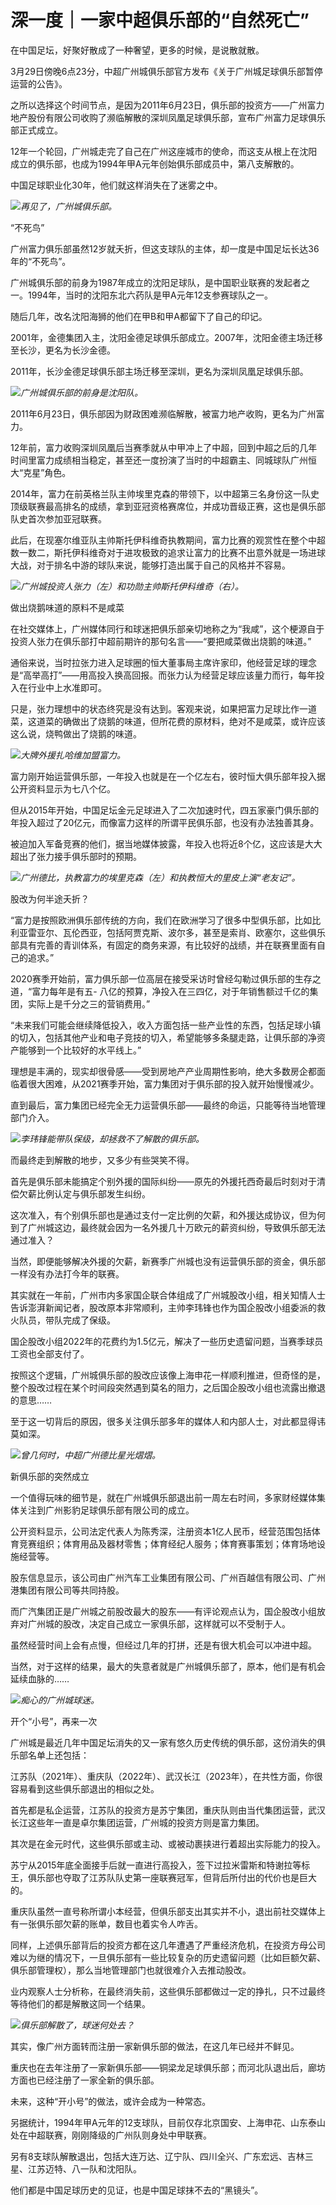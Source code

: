 # 深一度｜一家中超俱乐部的“自然死亡”

在中国足坛，好聚好散成了一种奢望，更多的时候，是说散就散。

3月29日傍晚6点23分，中超广州城俱乐部官方发布《关于广州城足球俱乐部暂停运营的公告》。

之所以选择这个时间节点，是因为2011年6月23日，俱乐部的投资方——广州富力地产股份有限公司收购了濒临解散的深圳凤凰足球俱乐部，宣布广州富力足球俱乐部正式成立。

12年一个轮回，广州城走完了自己在广州这座城市的使命，而这支从根上在沈阳成立的俱乐部，也成为1994年甲A元年创始俱乐部成员中，第八支解散的。

中国足球职业化30年，他们就这样消失在了迷雾之中。

![](https://inews.gtimg.com/om_bt/OtlxGf48PPvhz2A53BWePKOj1jNiWL4jmUYwTKSdasUJUAA/1000)_再见了，广州城俱乐部。_

“不死鸟”

广州富力俱乐部虽然12岁就夭折，但这支球队的主体，却一度是中国足坛长达36年的“不死鸟”。

广州城俱乐部的前身为1987年成立的沈阳足球队，是中国职业联赛的发起者之一。1994年，当时的沈阳东北六药队是甲A元年12支参赛球队之一。

随后几年，改名沈阳海狮的他们在甲B和甲A都留下了自己的印记。

2001年，金德集团入主，沈阳金德足球俱乐部成立。2007年，沈阳金德主场迁移至长沙，更名为长沙金德。

2011年，长沙金德足球俱乐部主场迁移至深圳，更名为深圳凤凰足球俱乐部。

![](https://inews.gtimg.com/om_bt/O_McSMlE6yAYEemH4JrOiCkxYuoY_rYnsUtPE4MFjesHIAA/1000)_广州城俱乐部的前身是沈阳队。_

2011年6月23日，俱乐部因为财政困难濒临解散，被富力地产收购，更名为广州富力。

12年前，富力收购深圳凤凰后当赛季就从中甲冲上了中超，回到中超之后的几年时间里富力成绩相当稳定，甚至还一度扮演了当时的中超霸主、同城球队广州恒大“克星”角色。

2014年，富力在前英格兰队主帅埃里克森的带领下，以中超第三名身份这一队史顶级联赛最高排名的成绩，拿到亚冠资格赛席位，并成功晋级正赛，这也是俱乐部队史首次参加亚冠联赛。

此后，在现塞尔维亚队主帅斯托伊科维奇执教期间，富力比赛的观赏性在整个中超数一数二，斯托伊科维奇对于进攻极致的追求让富力的比赛不出意外就是一场进球大战，对于排名中游的球队来说，能够打造出属于自己的风格并不容易。

![](https://inews.gtimg.com/om_bt/OVP-vYeypXu6baZgwyFBTFEd1RmygaSD1TREREp8T8saIAA/1000)_广州城投资人张力（左）和功勋主帅斯托伊科维奇（右）。_

做出烧鹅味道的原料不是咸菜

在社交媒体上，广州媒体同行和球迷把俱乐部亲切地称之为“我咸”，这个梗源自于投资人张力在俱乐部打中超前期许的那句名言——“要把咸菜做出烧鹅的味道。”

通俗来说，当时拉张力进入足球圈的恒大董事局主席许家印，他经营足球的理念是“高举高打”——用高投入换高回报。而张力认为经营足球应该量力而行，每年投入在行业中上水准即可。

只是，张力理想中的状态终究是没有达到。客观来说，如果把富力足球比作一道菜，这道菜的确做出了烧鹅的味道，但所花费的原材料，绝对不是咸菜，或许应该这么说，烧鸭做出了烧鹅的味道。

![](https://inews.gtimg.com/om_bt/Ofdv6ZLqlJJWj4xkMmcxwcDJlJfCDikex0bFJwZDxEUAAAA/1000)_大牌外援扎哈维加盟富力。_

富力刚开始运营俱乐部，一年投入也就是在一个亿左右，彼时恒大俱乐部年投入据公开资料显示为七八个亿。

但从2015年开始，中国足坛金元足球进入了二次加速时代，四五家豪门俱乐部的年投入超过了20亿元，而像富力这样的所谓平民俱乐部，也没有办法独善其身。

被迫加入军备竞赛的他们，据当地媒体披露，年投入也将近8个亿，这应该是大大超出了张力接手俱乐部时的预期。

![](https://inews.gtimg.com/om_bt/Oo-DHUHStITxJidCVcwBhvZlwYIOnQqBSUyuvM6mKkdUQAA/1000)_广州德比，执教富力的埃里克森（左）和执教恒大的里皮上演“老友记”。_

股改为何半途夭折？

“富力是按照欧洲俱乐部传统的方向，我们在欧洲学习了很多中型俱乐部，比如比利亚雷亚尔、瓦伦西亚，包括阿贾克斯、波尔多，甚至是索肖、欧塞尔，这些俱乐部具有完善的青训体系，有固定的商务来源，有比较好的战绩，并在联赛里面有自己的追求。”

2020赛季开始前，富力俱乐部一位高层在接受采访时曾经勾勒过俱乐部的生存之道，“富力每年是有五-
八亿的预算，净投入在三四亿，对于年销售额过千亿的集团，实际上是千分之三的营销费用。”

“未来我们可能会继续降低投入，收入方面包括一些产业性的东西，包括足球小镇的切入，包括其他产业和电子竞技的切入，希望能够多条腿走路，让俱乐部的净资产能够到一个比较好的水平线上。”

理想是丰满的，现实却很骨感——受到房地产产业周期性影响，绝大多数房企都面临着很大困难，从2021赛季开始，富力集团对于俱乐部的投入就开始慢慢减少。

直到最后，富力集团已经完全无力运营俱乐部——最终的命运，只能等待当地管理部门介入。

![](https://inews.gtimg.com/om_bt/O8QCYjMvRK919Jw1oCtSmqRh8j5m9lFeCr4aO551Lp8lMAA/1000)_李玮锋能带队保级，却拯救不了解散的俱乐部。_

而最终走到解散的地步，又多少有些哭笑不得。

首先是俱乐部未能搞定个别外援的国际纠纷——原先的外援托西奇最后时刻对于清偿欠薪比例认定与俱乐部发生纠纷。

这次准入，有个别俱乐部也是通过支付一定比例的欠薪，和外援达成协议，但为何到了广州城这边，最终就会因为一名外援几十万欧元的薪资纠纷，导致俱乐部无法通过准入？

当然，即便能够解决外援的欠薪，新赛季广州城也没有运营俱乐部的资金，俱乐部一样没有办法打今年的联赛。

其实就在一年前，广州市内多家国企联合体组成了广州城股改小组，相关知情人士告诉澎湃新闻记者，股改原本非常顺利，主帅李玮锋也作为国企股改小组委派的救火队员，带队完成了保级。

国企股改小组2022年的花费约为1.5亿元，解决了一些历史遗留问题，当赛季球员工资也全部支付了。

按照这个逻辑，广州城俱乐部的股改应该像上海申花一样顺利推进，但奇怪的是，整个股改过程在某个时间段突然遇到莫名的阻力，之后国企股改小组也流露出撤退的意思……

至于这一切背后的原因，很多关注俱乐部多年的媒体人和内部人士，对此都显得讳莫如深。

![](https://inews.gtimg.com/om_bt/OQKHkykQ2DIhEP1VMZDOFqElAAdESGGOftBdzTEOYHqeIAA/1000)_曾几何时，中超广州德比星光熠熠。_

新俱乐部的突然成立

一个值得玩味的细节是，就在广州城俱乐部退出前一周左右时间，多家财经媒体集体关注到广州影豹足球俱乐部有限公司的成立。

公开资料显示，公司法定代表人为陈秀深，注册资本1亿人民币，经营范围包括体育竞赛组织；体育用品及器材零售；体育经纪人服务；体育赛事策划；体育场地设施经营等。

股东信息显示，该公司由广州汽车工业集团有限公司、广州百越信有限公司、广州港集团有限公司等共同持股。

而广汽集团正是广州城之前股改最大的股东——有评论观点认为，国企股改小组放弃对广州城的股改，决定自己成立一家俱乐部，这样就可以不受制于人。

虽然经营时间上会有点慢，但经过几年的打拼，还是有很大机会可以冲进中超。

当然，对于这样的结果，最大的失意者就是广州城俱乐部了，原本，他们是有机会延续血脉的……

![](https://inews.gtimg.com/om_bt/OQK1EPmOTq4TdHh43qOI_TbmgZagQwrMtMCGUQcQy0EzAAA/1000)_痴心的广州城球迷。_

开个“小号”，再来一次

广州城是最近几年中国足坛消失的又一家有悠久历史传统的俱乐部，这份消失的俱乐部名单上还包括：

江苏队（2021年）、重庆队（2022年）、武汉长江（2023年），在共性方面，你很容易看到这些俱乐部退出的相似之处。

首先都是私企运营，江苏队的投资方是苏宁集团，重庆队则由当代集团运营，武汉长江这些年一直是卓尔集团运营，广州城的投资方则是富力集团。

其次是在金元时代，这些俱乐部或主动、或被动裹挟进行着超出实际能力的投入。

苏宁从2015年底全面接手后就一直进行高投入，签下过拉米雷斯和特谢拉等标王，俱乐部也夺取了江苏队队史第一座联赛冠军，但背后所付出的代价也是巨大的。

重庆队虽然一直号称所谓小本经营，但俱乐部支出其实并不小，退出前社交媒体上有一张俱乐部欠薪的账单，数目也着实令人咋舌。

同样，上述俱乐部背后的投资方都在这几年遭遇了严重经济危机，在投资方母公司难以为继的情况下，一旦俱乐部有一些比较复杂的历史遗留问题（比如巨额欠薪、俱乐部管理权），那么当地管理部门也就很难介入去推动股改。

业内观察人士分析称，在最终消失前，这些俱乐部都做过一定的挣扎，只不过最终等待他们的都是解散这同一个结果。

![](https://inews.gtimg.com/om_bt/OXUYnoR8AvdzkzYDLN81U7tpVnHYoATytWAfC1VArpPd8AA/1000)_俱乐部解散了，球迷何处去？_

其实，像广州方面转而注册一家新俱乐部的做法，在这几年已经并不鲜见。

重庆也在去年注册了一家新俱乐部——铜梁龙足球俱乐部；而河北队退出后，廊坊方面也已经注册了一家全新的俱乐部。

未来，这种“开小号”的做法，或许会成为一种常态。

另据统计，1994年甲A元年的12支球队，目前仅存北京国安、上海申花、山东泰山处在中超联赛，刚刚降级的广州队则身处中甲联赛。

另有8支球队解散退出，包括大连万达、辽宁队、四川全兴、广东宏远、吉林三星、江苏迈特、八一队和沈阳队。

他们都是中国足球历史的见证，也是中国足球抹不去的“黑镜头”。

